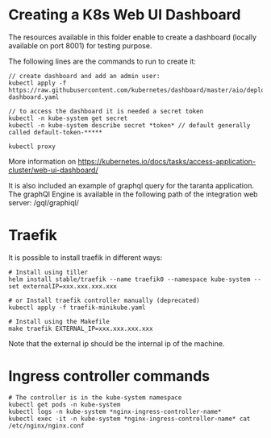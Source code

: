 Creating a K8s Web UI Dashboard
===============================

The resources available in this folder enable to create a dashboard (locally available on port 8001) for testing purpose. 

The following lines are the commands to run to create it: 
```
// create dashboard and add an admin user:
kubectl apply -f https://raw.githubusercontent.com/kubernetes/dashboard/master/aio/deploy/recommended/kubernetes-dashboard.yaml

// to access the dashboard it is needed a secret token
kubectl -n kube-system get secret
kubectl -n kube-system describe secret *token* // default generally called default-token-*****

kubectl proxy
```

More information on https://kubernetes.io/docs/tasks/access-application-cluster/web-ui-dashboard/

It is also included an example of graphql query for the taranta application. The graphQl Engine is available in the following path of the integration web server: /gql/graphiql/

Traefik
=======
It is possible to install traefik in different ways: 

```
# Install using tiller
helm install stable/traefik --name traefik0 --namespace kube-system --set externalIP=xxx.xxx.xxx.xxx

# or Install traefik controller manually (deprecated)
kubectl apply -f traefik-minikube.yaml

# Install using the Makefile
make traefik EXTERNAL_IP=xxx.xxx.xxx.xxx

```

Note that the external ip should be the internal ip of the machine. 

Ingress controller commands
===========================
```
# The controller is in the kube-system namespace
kubectl get pods -n kube-system
kubectl logs -n kube-system *nginx-ingress-controller-name*
kubectl exec -it -n kube-system *nginx-ingress-controller-name* cat /etc/nginx/nginx.conf
```